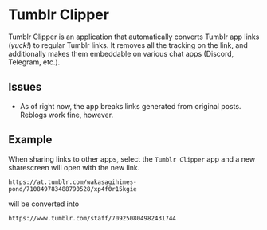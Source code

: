 # Tumblr Clipper
Tumblr Clipper is an application that automatically converts Tumblr app links (*yuck!*) to regular Tumblr links. It removes all the tracking on the link, and additionally makes them embeddable on various chat apps (Discord, Telegram, etc.).

## Issues
- As of right now, the app breaks links generated from original posts. Reblogs work fine, however.

## Example
When sharing links to other apps, select the `Tumblr Clipper` app and a new sharescreen will open with the new link.
```url
https://at.tumblr.com/wakasagihimes-pond/710849783488790528/xp4f0r15kgie
```
will be converted into
```{url}
https://www.tumblr.com/staff/709250804982431744
```
